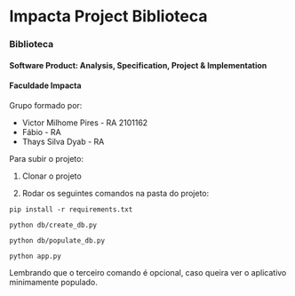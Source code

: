 # Impacta Project Biblioteca

### Biblioteca

#### Software Product: Analysis, Specification, Project & Implementation

#### Faculdade Impacta

Grupo formado por:

- Victor Milhome Pires - RA 2101162
- Fábio - RA
- Thays Silva Dyab - RA

Para subir o projeto:

1. Clonar o projeto

2. Rodar os seguintes comandos na pasta do projeto:

```
pip install -r requirements.txt

python db/create_db.py

python db/populate_db.py

python app.py
```

Lembrando que o terceiro comando é opcional, caso queira ver o aplicativo minimamente populado.
